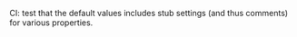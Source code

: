 CI: test that the default values includes stub settings (and thus comments) for various properties.
